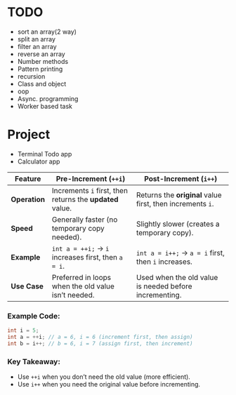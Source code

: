 # TODO

- sort an array(2 way)
- split an array
- filter an array
- reverse an array
- Number methods
- Pattern printing
- recursion
- Class and object
- oop
- Async. programming
- Worker based task

# Project

- Terminal Todo app
- Calculator app

| Feature       | **Pre-Increment (`++i`)**                                 | **Post-Increment (`i++`)**                                 |
| ------------- | --------------------------------------------------------- | ---------------------------------------------------------- |
| **Operation** | Increments `i` first, then returns the **updated** value. | Returns the **original** value first, then increments `i`. |
| **Speed**     | Generally faster (no temporary copy needed).              | Slightly slower (creates a temporary copy).                |
| **Example**   | `int a = ++i;` → `i` increases first, then `a = i`.       | `int a = i++;` → `a = i` first, then `i` increases.        |
| **Use Case**  | Preferred in loops when the old value isn’t needed.       | Used when the old value is needed before incrementing.     |

### Example Code:

```cpp
int i = 5;
int a = ++i; // a = 6, i = 6 (increment first, then assign)
int b = i++; // b = 6, i = 7 (assign first, then increment)
```

### Key Takeaway:

- Use `++i` when you don’t need the old value (more efficient).
- Use `i++` when you need the original value before incrementing.
